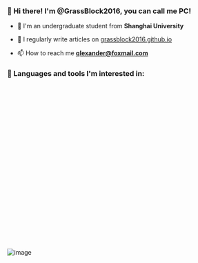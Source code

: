 ### 👋 Hi there! I'm @GrassBlock2016, you can call me PC!

- 🏫 I'm an undergraduate student from **Shanghai University**

- 📝 I regularly write articles on [grassblock2016.github.io](grassblock2016.github.io)

- 📫 How to reach me **qlexander@foxmail.com**

### 🔧 Languages and tools I'm interested in:
<div style="margin-left: 1000px; line-height: 40px;">
    <a href="https://www.w3schools.com/cpp/" target="_blank" rel="noreferrer"> <img src="https://raw.githubusercontent.com/devicons/devicon/master/icons/cplusplus/cplusplus-original.svg" alt="cplusplus" width="40" height="40"/> </a>
    <a href="https://www.linux.org/" target="_blank" rel="noreferrer"> <img src="https://raw.githubusercontent.com/devicons/devicon/master/icons/linux/linux-original.svg" alt="linux" width="40" height="40"/> </a>
    <a href="https://www.python.org" target="_blank" rel="noreferrer"> <img src="https://raw.githubusercontent.com/devicons/devicon/master/icons/python/python-original.svg" alt="python" width="40" height="40"/> </a>
    <a href="https://unity.com/" target="_blank" rel="noreferrer"> <img src="https://www.vectorlogo.zone/logos/unity3d/unity3d-icon.svg" alt="unity" width="40" height="40"/> </a>
</div>

![image](https://github.com/GrassBlock2016/GrassBlock2016/assets/26358584/1c1193e3-a001-4c26-aca7-af52ea1dc2db)
